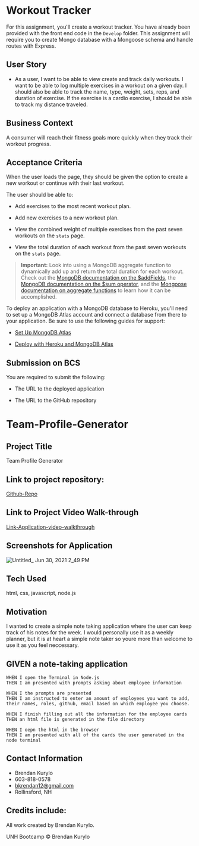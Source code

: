 # Workout Tracker

For this assignment, you'll create a workout tracker. You have already been provided with the front end code in the `Develop` folder. This assignment will require you to create Mongo database with a Mongoose schema and handle routes with Express.

## User Story

- As a user, I want to be able to view create and track daily workouts. I want to be able to log multiple exercises in a workout on a given day. I should also be able to track the name, type, weight, sets, reps, and duration of exercise. If the exercise is a cardio exercise, I should be able to track my distance traveled.

## Business Context

A consumer will reach their fitness goals more quickly when they track their workout progress.

## Acceptance Criteria

When the user loads the page, they should be given the option to create a new workout or continue with their last workout.

The user should be able to:

- Add exercises to the most recent workout plan.

- Add new exercises to a new workout plan.

- View the combined weight of multiple exercises from the past seven workouts on the `stats` page.

- View the total duration of each workout from the past seven workouts on the `stats` page.

> **Important:** Look into using a MongoDB aggregate function to dynamically add up and return the total duration for each workout. Check out the [MongoDB documentation on the $addFields](https://docs.mongodb.com/manual/reference/operator/aggregation/addFields/), the [MongoDB documentation on the $sum operator](https://docs.mongodb.com/manual/reference/operator/aggregation/sum/), and the [Mongoose documentation on aggregate functions](https://mongoosejs.com/docs/api.html#aggregate_Aggregate) to learn how it can be accomplished.

To deploy an application with a MongoDB database to Heroku, you'll need to set up a MongoDB Atlas account and connect a database from there to your application. Be sure to use the following guides for support:

- [Set Up MongoDB Atlas](../04-Important/MongoAtlas-Setup.md)

- [Deploy with Heroku and MongoDB Atlas](../04-Important/MongoAtlas-Deploy.md)

## Submission on BCS

You are required to submit the following:

- The URL to the deployed application

- The URL to the GitHub repository

# Team-Profile-Generator

## Project Title

Team Profile Generator

## Link to project repository:

[Github-Repo](https://github.com/Bkrendan12/Team-Profile-Generator)

## Link to Project Video Walk-through

[Link-Application-video-walkthrough](https://www.youtube.com/watch?v=tZYcRLTnYsA)

## Screenshots for Application

![Untitled_ Jun 30, 2021 2_49 PM](https://user-images.githubusercontent.com/59030105/124018218-9eb67e00-d9b5-11eb-9572-191a0233ce22.gif)

## Tech Used

html, css, javascript, node.js

## Motivation

I wanted to create a simple note taking application where the user can keep track of his notes for the week. I would personally use it as a weekly planner, but it is at heart a simple note taker so youre more than welcome to use it as you feel neccessary.

## GIVEN a note-taking application

```
WHEN I open the Terminal in Node.js
THEN I am presented with prompts asking about employee information

WHEN I the prompts are presented
THEN I am instructed to enter an amount of employees you want to add, their names, roles, github, email based on which employee you choose.

WHEN I finish filling out all the information for the employee cards
THEN an html file is generated in the file directory

WHEN I oepn the html in the browser
THEN I am presented with all of the cards the user generated in the node terminal
```

## Contact Information

- Brendan Kurylo
- 603-818-0578
- bkrendan12@gmail.com
- Rollinsford, NH

## Credits include:

All work created by Brendan Kurylo.

UNH Bootcamp © Brendan Kurylo
